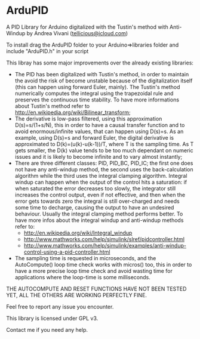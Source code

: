 ArduPID
=======

A PID Library for Arduino digitalized with the Tustin's method with Anti-Windup by Andrea Vivani (tellicious@icloud.com)

To install drag the ArduPID folder to your Arduino=>libraries folder and include "ArduPID.h" in your script

This libray has some major improvements over the already existing libraries:
  - The PID has been digitalized with Tustin's method, in order to maintain the avoid the risk of become unstable because of the digitalization itself (this can happen using forward Euler, mainly). The Tustin's method numerically computes the integral using the trapezoidal rule and preserves the continuous time stability. To have more informations about Tustin's method refer to http://en.wikipedia.org/wiki/Bilinear_transform;
  - The derivative is low-pass filtered, using this approximation D(s)=s/(1+s/N), this in order to have a causal transfer function and to avoid enormous/infinite values, that can happen using D(s)=s. As an example, using D(s)=s and forward Euler, the digital derivative is approximated to D(k)=(u(k)-u(k-1))/T, where T is the sampling time. As T gets smaller, the D(k) value tends to be too much dependant on numeric issues and it is likely to become infinite and to vary almost instantly;
  - There are three different classes: PID, PID_BC, PID_IC; the first one does not have any anti-windup method, the second uses the back-calculation algorithm while the third uses the integral clamping algorithm. Integral windup can happen when the output of the control hits a saturation: if when saturated the error decreases too slowly, the integrator still increases the control output, even if not effective, and then when the error gets towards zero the integral is still over-charged and needs some time to decharge, causing the output to have an undesired behaviour. Usually the integral clamping method performs better. To have more infos about the integral windup and anti-windup methods refer to:
    - http://en.wikipedia.org/wiki/Integral_windup
    - http://www.mathworks.com/help/simulink/slref/pidcontroller.html
    - http://www.mathworks.com/help/simulink/examples/anti-windup-control-using-a-pid-controller.html
  - The sampling time is requested in microseconds, and the AutoCompute() loop time check works with micros() too, this in order to have a more precise loop time check and avoid wasting time for applications where the loop-time is some milliseconds. 


THE AUTOCOMPUTE AND RESET FUNCTIONS HAVE NOT BEEN TESTED YET, ALL THE OTHERS ARE WORKING PERFECTLY FINE.

Feel free to report any issue you encounter.

This library is licensed under GPL v3.

Contact me if you need any help.
